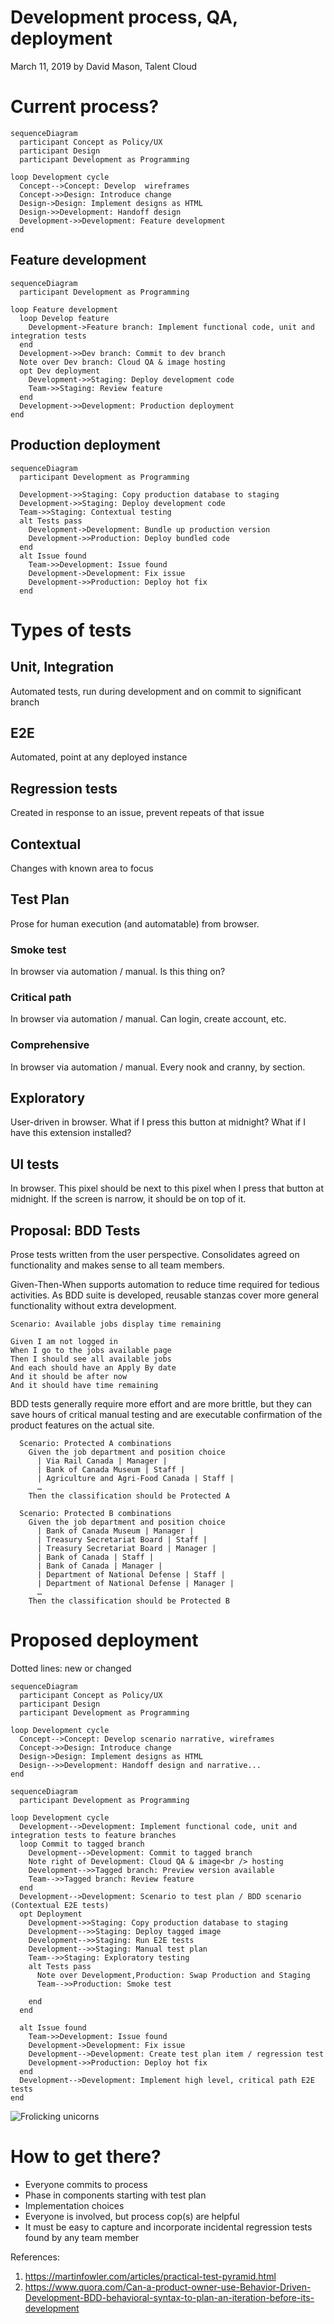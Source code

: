 # Development process, QA, deployment

March 11, 2019 by David Mason, Talent Cloud

# Current process?
```mermaid
sequenceDiagram
  participant Concept as Policy/UX
  participant Design
  participant Development as Programming

loop Development cycle
  Concept-->Concept: Develop  wireframes
  Concept->>Design: Introduce change
  Design->Design: Implement designs as HTML
  Design->>Development: Handoff design
  Development->>Development: Feature development
end
```
## Feature development

```mermaid
sequenceDiagram
  participant Development as Programming

loop Feature development
  loop Develop feature
    Development->Feature branch: Implement functional code, unit and integration tests
  end
  Development->>Dev branch: Commit to dev branch
  Note over Dev branch: Cloud QA & image hosting
  opt Dev deployment
    Development->>Staging: Deploy development code
    Team->>Staging: Review feature
  end
  Development->>Development: Production deployment
end
```

## Production deployment
```mermaid
sequenceDiagram
  participant Development as Programming

  Development->>Staging: Copy production database to staging
  Development->>Staging: Deploy development code
  Team->>Staging: Contextual testing
  alt Tests pass
    Development->Development: Bundle up production version
    Development->>Production: Deploy bundled code
  end
  alt Issue found
    Team->>Development: Issue found
    Development->Development: Fix issue
    Development->>Production: Deploy hot fix
  end
```

# Types of tests

## Unit, Integration
Automated tests, run during development and on commit to significant branch

## E2E
Automated, point at any deployed instance

## Regression tests
Created in response to an issue, prevent repeats of that issue

## Contextual
Changes with known area to focus

## Test Plan
Prose for human execution (and automatable) from browser.

### Smoke test
In browser via automation / manual. 
Is this thing on?

### Critical path
In browser via automation / manual. 
Can login, create account, etc.

### Comprehensive
In browser via automation / manual.
Every nook and cranny, by section.

## Exploratory
User-driven in browser.
What if I press this button at midnight?
What if I have this extension installed?

## UI tests
In browser. 
This pixel should be next to this pixel when I press that button at midnight. 
If the screen is narrow, it should be on top of it.

## Proposal: BDD Tests
Prose tests written from the user perspective. 
Consolidates agreed on functionality and makes sense to all team members. 

Given-Then-When supports automation to reduce time required for tedious activities. 
As BDD suite is developed, reusable stanzas cover more general functionality without extra development. 


```
Scenario: Available jobs display time remaining

Given I am not logged in
When I go to the jobs available page
Then I should see all available jobs
And each should have an Apply By date
And it should be after now
And it should have time remaining

```
BDD tests generally require more effort and are more brittle, but they can save hours of critical manual testing and are executable confirmation of the product features on the actual site.

```
  Scenario: Protected A combinations
    Given the job department and position choice
      | Via Rail Canada | Manager |
      | Bank of Canada Museum | Staff |
      | Agriculture and Agri-Food Canada | Staff |
      …
    Then the classification should be Protected A

  Scenario: Protected B combinations
    Given the job department and position choice
      | Bank of Canada Museum | Manager |
      | Treasury Secretariat Board | Staff |
      | Treasury Secretariat Board | Manager |
      | Bank of Canada | Staff |
      | Bank of Canada | Manager |
      | Department of National Defense | Staff |
      | Department of National Defense | Manager |
      …
    Then the classification should be Protected B
```


# Proposed deployment 
Dotted lines: new or changed

```mermaid
sequenceDiagram
  participant Concept as Policy/UX
  participant Design
  participant Development as Programming

loop Development cycle
  Concept-->Concept: Develop scenario narrative, wireframes
  Concept->>Design: Introduce change
  Design->Design: Implement designs as HTML
  Design-->>Development: Handoff design and narrative...
end
```

```mermaid
sequenceDiagram
  participant Development as Programming

loop Development cycle
  Development-->Development: Implement functional code, unit and integration tests to feature branches
  loop Commit to tagged branch
    Development-->Development: Commit to tagged branch
    Note right of Development: Cloud QA & image<br /> hosting
    Development-->>Tagged branch: Preview version available
    Team-->>Tagged branch: Review feature
  end
  Development-->Development: Scenario to test plan / BDD scenario (Contextual E2E tests)
  opt Deployment
    Development->>Staging: Copy production database to staging
    Development-->>Staging: Deploy tagged image
    Development-->>Staging: Run E2E tests
    Development-->>Staging: Manual test plan
    Team-->>Staging: Exploratory testing
    alt Tests pass
      Note over Development,Production: Swap Production and Staging
      Team-->>Production: Smoke test

    end
  end

  alt Issue found
    Team->>Development: Issue found
    Development->Development: Fix issue
    Development-->Development: Create test plan item / regression test
    Development->>Production: Deploy hot fix
  end
  Development-->Development: Implement high level, critical path E2E tests
end
```

![Frolicking unicorns](https://www.raffandfriends.com/components/com_virtuemart/shop_image/product/full/apifl1v9k__8930515202924685b5ba10c21a72.jpg)

# How to get there?
* Everyone commits to process
* Phase in components starting with test plan
* Implementation choices
* Everyone is involved, but process cop(s) are helpful
* It must be easy to capture and incorporate incidental regression tests found by any team member

References:

1. https://martinfowler.com/articles/practical-test-pyramid.html
1. https://www.quora.com/Can-a-product-owner-use-Behavior-Driven-Development-BDD-behavioral-syntax-to-plan-an-iteration-before-its-development

